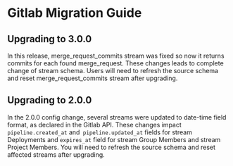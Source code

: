 # Gitlab Migration Guide

## Upgrading to 3.0.0

In this release, merge_request_commits stream was fixed so now it returns commits for each found merge_request.
These changes leads to complete change of stream schema.
Users will need to refresh the source schema and reset merge_request_commits stream after upgrading.

## Upgrading to 2.0.0

In the 2.0.0 config change, several streams were updated to date-time field format, as declared in the Gitlab API.
These changes impact `pipeline.created_at` and` pipeline.updated_at` fields for stream Deployments and `expires_at` field for stream Group Members and stream Project Members.
You will need to refresh the source schema and reset affected streams after upgrading.
